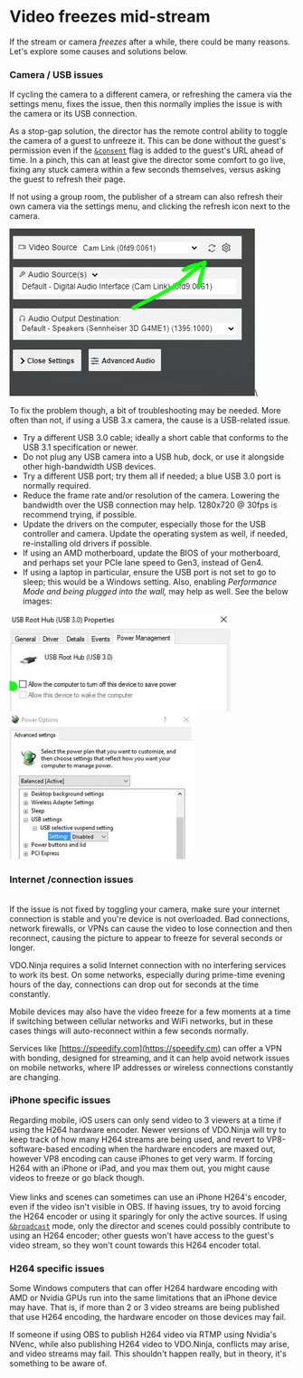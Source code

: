 # Video freezes mid-stream

If the stream or camera _freezes_ after a while, there could be many reasons. Let's explore some causes and solutions below.

### Camera / USB issues

If cycling the camera to a different camera, or refreshing the camera via the settings menu, fixes the issue, then this normally implies the issue is with the camera or its USB connection.

As a stop-gap solution, the director has the remote control ability to toggle the camera of a guest to unfreeze it. This can be done without the guest's permission even if the [`&consent`](../source-settings/consent.md) flag is added to the guest's URL ahead of time. In a pinch, this can at least give the director some comfort to go live, fixing any stuck camera within a few seconds themselves, versus asking the guest to refresh their page.

If not using a group room, the publisher of a stream can also refresh their own camera via the settings menu, and clicking the refresh icon next to the camera.

<img src="../.gitbook/assets/image (97) (1) (1).png" alt="" data-size="original">\


To fix the problem though, a bit of troubleshooting may be needed. More often than not, if using a USB 3.x camera, the cause is a USB-related issue.

* Try a different USB 3.0 cable; ideally a short cable that conforms to the USB 3.1 specification or newer.
* Do not plug any USB camera into a USB hub, dock, or use it alongside other high-bandwidth USB devices.&#x20;
* Try a different USB port; try them all if needed; a blue USB 3.0 port is normally required.
* Reduce the frame rate and/or resolution of the camera. Lowering the bandwidth over the USB connection may help. 1280x720 @ 30fps is recommend trying, if possible.
* Update the drivers on the computer, especially those for the USB controller and camera. Update the operating system as well, if needed, re-installing old drivers if possible.
* If using an AMD motherboard, update the BIOS of your motherboard, and perhaps set your PCIe lane speed to Gen3, instead of Gen4.
* If using a laptop in particular, ensure the USB port is not set to go to sleep; this would be a Windows setting. Also, enabling _Performance Mode and being plugged into the wall,_ may help as well. See the below images:

![](<../.gitbook/assets/image (108).png>)![](<../.gitbook/assets/image (89).png>)

### Internet /connection issues

\
If the issue is not fixed by toggling your camera, make sure your internet connection is stable and you're device is not overloaded. Bad connections, network firewalls, or VPNs can cause the video to lose connection and then reconnect, causing the picture to appear to freeze for several seconds or longer.

VDO.Ninja requires a solid Internet connection with no interfering services to work its best. On some networks, especially during prime-time evening hours of the day, connections can drop out for seconds at the time constantly.&#x20;

Mobile devices may also have the video freeze for a few moments at a time if switching between cellular networks and WiFi networks, but in these cases things will auto-reconnect within a few seconds normally.

Services like [https://speedify.com](https://speedify.cm) can offer a VPN with bonding, designed for streaming, and it can help avoid network issues on mobile networks, where IP addresses or wireless connections constantly are changing.

### iPhone specific issues

Regarding mobile, iOS users can only send video to 3 viewers at a time if using the H264 hardware encoder. Newer versions of VDO.Ninja will try to keep track of how many H264 streams are being used, and revert to VP8-software-based encoding when the hardware encoders are maxed out, however VP8 encoding can cause iPhones to get very warm. If forcing H264 with an iPhone or iPad, and you max them out, you might cause videos to freeze or go black though.\
\
View links and scenes can sometimes can use an iPhone H264's encoder, even if the video isn't visible in OBS. If having issues, try to avoid forcing the H264 encoder or using it sparingly for only the active sources. If using [`&broadcast`](../advanced-settings/view-parameters/broadcast.md) mode, only the director and scenes could possibly contribute to using an H264 encoder; other guests won't have access to the guest's video stream, so they won't count towards this H264 encoder total.

### H264 specific issues

Some Windows computers that can offer H264 hardware encoding with AMD or Nvidia GPUs run into the same limitations that an iPhone device may have. That is, if more than 2 or 3 video streams are being published that use H264 encoding, the hardware encoder on those devices may fail.

If someone if using OBS to publish H264 video via RTMP using Nvidia's NVenc, while also publishing H264 video to VDO.Ninja, conflicts may arise, and video streams may fail. This shouldn't happen really, but in theory, it's something to be aware of.
